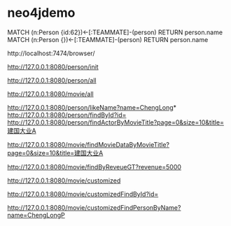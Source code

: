 # neo4jdemoMATCH (n:Person {id:62})<-[:TEAMMATE]-(person) RETURN person.nameMATCH (n:Person {})<-[:TEAMMATE]-(person) RETURN person.namehttp://localhost:7474/browser/http://127.0.0.1:8080/person/inithttp://127.0.0.1:8080/person/allhttp://127.0.0.1:8080/movie/allhttp://127.0.0.1:8080/person/likeName?name=ChengLong*http://127.0.0.1:8080/person/findById?id=http://127.0.0.1:8080/person/findActorByMovieTitle?page=0&size=10&title=建国大业Ahttp://127.0.0.1:8080/movie/findMovieDataByMovieTitle?page=0&size=10&title=建国大业Ahttp://127.0.0.1:8080/movie/findByReveueGT?revenue=5000http://127.0.0.1:8080/movie/customizedhttp://127.0.0.1:8080/movie/customizedFindById?id=http://127.0.0.1:8080/movie/customizedFindPersonByName?name=ChengLongP